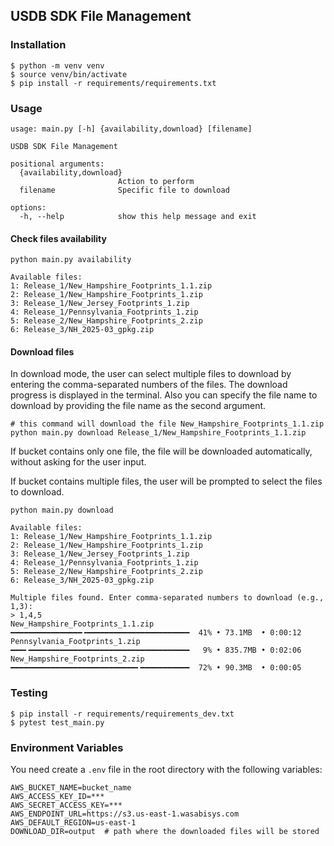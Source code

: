 ## USDB SDK File Management

### Installation
```
$ python -m venv venv
$ source venv/bin/activate
$ pip install -r requirements/requirements.txt
```

### Usage
```
usage: main.py [-h] {availability,download} [filename]

USDB SDK File Management

positional arguments:
  {availability,download}
                        Action to perform
  filename              Specific file to download

options:
  -h, --help            show this help message and exit
```

#### Check files availability
```
python main.py availability

Available files:
1: Release_1/New_Hampshire_Footprints_1.1.zip
2: Release_1/New_Hampshire_Footprints_1.zip
3: Release_1/New_Jersey_Footprints_1.zip
4: Release_1/Pennsylvania_Footprints_1.zip
5: Release_2/New_Hampshire_Footprints_2.zip
6: Release_3/NH_2025-03_gpkg.zip
```

#### Download files

In download mode, the user can select multiple files to download by entering the comma-separated numbers of the files. The download progress is displayed in the terminal.
Also you can specify the file name to download by providing the file name as the second argument.
```
# this command will download the file New_Hampshire_Footprints_1.1.zip
python main.py download Release_1/New_Hampshire_Footprints_1.1.zip
```

If bucket contains only one file, the file will be downloaded automatically, without asking for the user input.

If bucket contains multiple files, the user will be prompted to select the files to download.


```
python main.py download

Available files:
1: Release_1/New_Hampshire_Footprints_1.1.zip
2: Release_1/New_Hampshire_Footprints_1.zip
3: Release_1/New_Jersey_Footprints_1.zip
4: Release_1/Pennsylvania_Footprints_1.zip
5: Release_2/New_Hampshire_Footprints_2.zip
6: Release_3/NH_2025-03_gpkg.zip

Multiple files found. Enter comma-separated numbers to download (e.g., 1,3):
> 1,4,5
New_Hampshire_Footprints_1.1.zip ━━━━━━━━━━━━━━━━╺━━━━━━━━━━━━━━━━━━━━━━━  41% • 73.1MB  • 0:00:12
Pennsylvania_Footprints_1.zip    ━━━╸━━━━━━━━━━━━━━━━━━━━━━━━━━━━━━━━━━━━   9% • 835.7MB • 0:02:06
New_Hampshire_Footprints_2.zip   ━━━━━━━━━━━━━━━━━━━━━━━━━━━━╸━━━━━━━━━━━  72% • 90.3MB  • 0:00:05
```


### Testing
```
$ pip install -r requirements/requirements_dev.txt
$ pytest test_main.py
```

### Environment Variables

You need create a `.env` file in the root directory with the following variables:

```
AWS_BUCKET_NAME=bucket_name
AWS_ACCESS_KEY_ID=***
AWS_SECRET_ACCESS_KEY=***
AWS_ENDPOINT_URL=https://s3.us-east-1.wasabisys.com
AWS_DEFAULT_REGION=us-east-1
DOWNLOAD_DIR=output  # path where the downloaded files will be stored
```